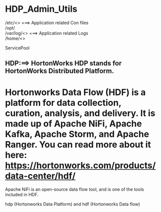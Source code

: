 # HDP_Admin_Utils

/etc/<<Need Folder>> ===> Application related Con files  <br/>
/opt/                                                 <br/>
/var/log/<<Need Folder>> ===> Application related Logs  <br/>
/home/<<UserName>>          <br/>
  
  ServicePool

## HDP:==> HortonWorks HDP stands for HortonWorks Distributed Platform.


# Hortonworks Data Flow (HDF) is a platform for data collection, curation, analysis, and delivery. It is made up of Apache NiFi, Apache Kafka, Apache Storm, and Apache Ranger. You can read more about it here: https://hortonworks.com/products/data-center/hdf/

Apache NiFi is an open-source data flow tool, and is one of the tools included in HDF.

hdp (Hortonworks Data Platform) and hdf (Hortonworks Data flow)
